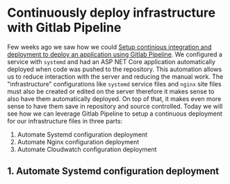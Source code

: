 # Continuously deploy infrastructure with Gitlab Pipeline

Few weeks ago we saw how we could [Setup continious integration and deployment to deploy an application using Gitlab Pipeline](https://kimsereyblog.blogspot.com/2018/06/setup-cicd-pipeline-with-gitlab-for.html). We configured a service with `systemd` and had an ASP NET Core application automatically deployed when code was pushed to the repository. This automation allows us to reduce interaction with the server and reducing the manual work. The "infrastructure" configurations like `systemd` service files and `nginx` site files must also be created or edited on the server therefore it makes sense to also have them automatically deployed. On top of that, it makes even more sense to have them save in repository and source controlled. Today we will see how we can leverage Gitlab Pipeline to setup a continuous deployment for our infrastructure files in three parts:

1. Automate Systemd configuration deployment
2. Automate Nginx configuration deployment 
3. Automate Cloudwatch configuration deployment

## 1. Automate Systemd configuration deployment